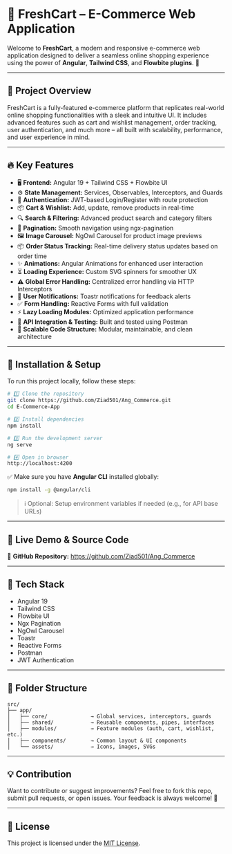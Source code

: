 
# 🛒 FreshCart – E-Commerce Web Application

Welcome to **FreshCart**, a modern and responsive e-commerce web application designed to deliver a seamless online shopping experience using the power of **Angular**, **Tailwind CSS**, and **Flowbite plugins**. 🚀

---

## 🎯 Project Overview

FreshCart is a fully-featured e-commerce platform that replicates real-world online shopping functionalities with a sleek and intuitive UI. It includes advanced features such as cart and wishlist management, order tracking, user authentication, and much more – all built with scalability, performance, and user experience in mind.

---

## 🔥 Key Features

- 🖥️ **Frontend:** Angular 19 + Tailwind CSS + Flowbite UI  
- ⚙️ **State Management:** Services, Observables, Interceptors, and Guards  
- 🔐 **Authentication:** JWT-based Login/Register with route protection  
- 📦 **Cart & Wishlist:** Add, update, remove products in real-time  
- 🔍 **Search & Filtering:** Advanced product search and category filters  
- 📑 **Pagination:** Smooth navigation using ngx-pagination  
- 🖼️ **Image Carousel:** NgOwl Carousel for product image previews  
- 📦 **Order Status Tracking:** Real-time delivery status updates based on order time  
- ✨ **Animations:** Angular Animations for enhanced user interaction  
- ⏳ **Loading Experience:** Custom SVG spinners for smoother UX  
- ⚠️ **Global Error Handling:** Centralized error handling via HTTP Interceptors  
- 🔔 **User Notifications:** Toastr notifications for feedback alerts  
- ✅ **Form Handling:** Reactive Forms with full validation  
- ⚡ **Lazy Loading Modules:** Optimized application performance  
- 🧪 **API Integration & Testing:** Built and tested using Postman  
- 🧠 **Scalable Code Structure:** Modular, maintainable, and clean architecture

---

## 🚀 Installation & Setup

To run this project locally, follow these steps:

```bash
# 1️⃣ Clone the repository
git clone https://github.com/Ziad501/Ang_Commerce.git
cd E-Commerce-App

# 2️⃣ Install dependencies
npm install

# 3️⃣ Run the development server
ng serve

# 4️⃣ Open in browser
http://localhost:4200
```

✅ Make sure you have **Angular CLI** installed globally:

```bash
npm install -g @angular/cli
```

> ℹ️ Optional: Setup environment variables if needed (e.g., for API base URLs)

---

## 📸 Live Demo & Source Code

📂 **GitHub Repository:** https://github.com/Ziad501/Ang_Commerce

---

## 🧠 Tech Stack

- Angular 19  
- Tailwind CSS  
- Flowbite UI  
- Ngx Pagination  
- NgOwl Carousel  
- Toastr  
- Reactive Forms  
- Postman  
- JWT Authentication

---

## 📂 Folder Structure

```
src/
├── app/
│   ├── core/              → Global services, interceptors, guards
│   ├── shared/            → Reusable components, pipes, interfaces
│   ├── modules/           → Feature modules (auth, cart, wishlist, etc.)
│   ├── components/        → Common layout & UI components
│   └── assets/            → Icons, images, SVGs
```

---

## 💡 Contribution

Want to contribute or suggest improvements? Feel free to fork this repo, submit pull requests, or open issues. Your feedback is always welcome! 💙

---

## 📜 License

This project is licensed under the [MIT License](LICENSE).
